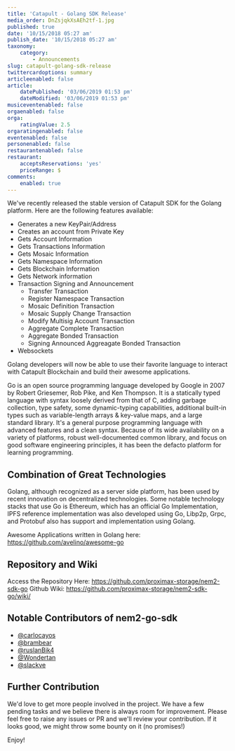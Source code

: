 ```yaml
---
title: 'Catapult - Golang SDK Release'
media_order: DnZsjqkXsAEh2tf-1.jpg
published: true
date: '10/15/2018 05:27 am'
publish_date: '10/15/2018 05:27 am'
taxonomy:
    category:
        - Announcements
slug: catapult-golang-sdk-release
twittercardoptions: summary
articleenabled: false
article:
    datePublished: '03/06/2019 01:53 pm'
    dateModified: '03/06/2019 01:53 pm'
musiceventenabled: false
orgaenabled: false
orga:
    ratingValue: 2.5
orgaratingenabled: false
eventenabled: false
personenabled: false
restaurantenabled: false
restaurant:
    acceptsReservations: 'yes'
    priceRange: $
comments:
    enabled: true
---
```


We've recently released the stable version of Catapult SDK for the Golang platform. Here are the following features available:

* Generates a new KeyPair/Address
* Creates an account from Private Key
* Gets Account Information
* Gets Transactions Information 
* Gets Mosaic Information
* Gets Namespace Information
* Gets Blockchain Information
* Gets Network information
* Transaction Signing and Announcement
    * Transfer Transaction
    * Register Namespace Transaction
    * Mosaic Definition Transaction
    * Mosaic Supply Change Transaction
    * Modify Multisig Account Transaction
    * Aggregate Complete Transaction
    * Aggregate Bonded Transaction
    * Signing Announced Aggreagate Bonded Transaction
* Websockets

Golang developers will now be able to use their favorite language to interact with Catapult Blockchain and build their awesome applications.

Go is an open source programming language developed by Google in 2007 by Robert Griesemer, Rob Pike, and Ken Thompson. It is a statically typed language with syntax loosely derived from that of C, adding garbage collection, type safety, some dynamic-typing capabilities, additional built-in types such as variable-length arrays & key-value maps, and a large standard library. It's a general purpose programming language with advanced features and a clean syntax. Because of its wide availability on a variety of platforms, robust well-documented common library, and focus on good software engineering principles, it has been the defacto platform for learning programming.

## Combination of Great Technologies
Golang, although recognized as a server side platform, has been used by recent innovation on decentralized technologies. Some notable technology stacks that use Go is Ethereum, which has an official Go Implementation, IPFS reference implementation was also developed using Go, Libp2p, Grpc, and Protobuf also has support and implementation using Golang.

Awesome Applications written in Golang here: https://github.com/avelino/awesome-go

## Repository and Wiki
Access the Repository Here: https://github.com/proximax-storage/nem2-sdk-go
Github Wiki: https://github.com/proximax-storage/nem2-sdk-go/wiki/


## Notable Contributors of nem2-go-sdk

 + [@carlocayos](https://github.com/carlocayos)
 + [@brambear](https://github.com/alvin-reyes)
 + [@ruslanBik4](https://github.com/ruslanBik4)
 + [@Wondertan](https://github.com/Wondertan)
 + [@slackve](https://github.com/slackve)

## Further Contribution
We'd love to get more people involved in the project. We have a few pending tasks and we believe there is always room for improvement. Please feel free to raise any issues or PR and we'll review your contribution. If it looks good, we might throw some bounty on it (no promises!)

Enjoy!
